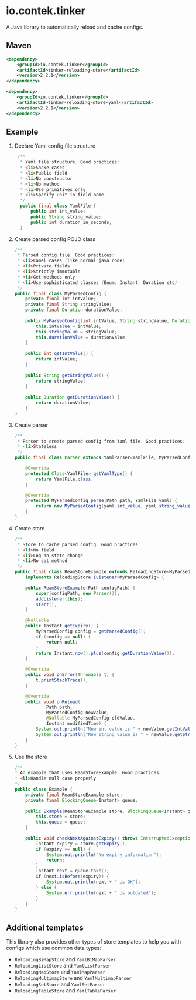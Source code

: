 # io.contek.tinker

A Java library to automatically reload and cache configs.

## Maven

``` xml
<dependency>
    <groupId>io.contek.tinker</groupId>
    <artifactId>tinker-reloading-store</artifactId>
    <version>2.2.1</version>
</dependency>

<dependency>
    <groupId>io.contek.tinker</groupId>
    <artifactId>tinker-reloading-store-yaml</artifactId>
    <version>2.2.1</version>
</dependency>
```

## Example

1) Declare Yaml config file structure
    ``` java
     /**
      * Yaml file structure. Good practices:
      * <li>Snake cases
      * <li>Public field
      * <li>No constructor
      * <li>No method
      * <li>Use primitives only
      * <li>Specify unit in field name
      */
      public final class YamlFile {
          public int int_value;
          public String string_value;
          public int duration_in_seconds;
      }
    ```
2) Create parsed config POJO class
    ``` java
    /**
     * Parsed config file. Good practices:
     * <li>Camel cases (like normal java code)
     * <li>Private fields
     * <li>Strictly immutable
     * <li>Get methods only
     * <li>Use sophisticated classes (Enum, Instant, Duration etc)
     */
    public final class MyParsedConfig {
        private final int intValue;
        private final String stringValue;
        private final Duration durationValue;
        
        public MyParsedConfig(int intValue, String stringValue, Duration durationValue) {
            this.intValue = intValue;
            this.stringValue = stringValue;
            this.durationValue = durationValue;
        }
        
        public int getIntValue() {
            return intValue;
        }
        
        public String getStringValue() {
            return stringValue;
        }
        
        public Duration getDurationValue() {
            return durationValue;
        }
    }
    ```
3) Create parser
    ``` java
    /**
     * Parser to create parsed config from Yaml file. Good practices:
     * <li>Stateless
     */
    public final class Parser extends YamlParser<YamlFile, MyParsedConfig> {
    
        @Override
        protected Class<YamlFile> getYamlType() {
            return YamlFile.class;
        }
    
        @Override
        protected MyParsedConfig parse(Path path, YamlFile yaml) {
            return new MyParsedConfig(yaml.int_value, yaml.string_value, durationValue);
        }
    }
    ```
4) Create store
    ``` java
    /**
     * Store to cache parsed config. Good practices:
     * <li>No field
     * <li>Log on state change
     * <li>No set method
     */
    public final class ReamStoreExample extends ReloadingStore<MyParsedConfig>
        implements ReloadingStore.IListener<MyParsedConfig> {
    
        public ReamStoreExample(Path configPath) {
            super(configPath, new Parser());
            addListener(this);
            start();
        }
    
        @Nullable
        public Instant getExpiry() {
            MyParsedConfig config = getParsedConfig();
            if (config == null) {
                return null;
            }
            return Instant.now().plus(config.getDurationValue());
        }
    
        @Override
        public void onError(Throwable t) {
            t.printStackTrace();
        }
    
        @Override
        public void onReload(
                Path path,
                MyParsedConfig newValue,
                @Nullable MyParsedConfig oldValue,
                Instant modifiedTime) {
            System.out.println("New int value is " + newValue.getIntValue());
            System.out.println("New string value is " + newValue.getStringValue());
        }
    }
    ```
5) Use the store
    ``` java
   /**
    * An example that uses ReamStoreExample. Good practices:
    * <li>Handle null case properly 
    */
    public class Example {
        private final ReamStoreExample store;
        private final BlockingQueue<Instant> queue;
        
        public Example(ReamStoreExample store, BlockingQueue<Instant> queue) {
            this.store = store;
            this.queue = queue;
        }
    
        public void checkNextAgainstExpiry() throws InterruptedException {
            Instant expiry = store.getExpiry();
            if (expiry == null) {
                System.out.println("No expiry information");
                return;
            }
            Instant next = queue.take();
            if (next.isBefore(expiry)) {
                System.out.println(next + " is OK");
            } else {
                System.err.println(next + " is outdated");
            }
        }
    }
    ```

## Additional templates

This library also provides other types of store templates to help you with configs which use common data types:

* `ReloadingBiMapStore` and `YamlBiMapParser`
* `ReloadingListStore` and `YamlListParser`
* `ReloadingMapStore` and `YamlMapParser`
* `ReloadingMultimapStore` and `YamlMultimapParser`
* `ReloadingSetStore` and `YamlSetParser`
* `ReloadingTableStore` and `YamlTableParser`

